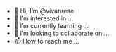 - 👋 Hi, I’m @vivanrese
- 👀 I’m interested in ...
- 🌱 I’m currently learning ...
- 💞️ I’m looking to collaborate on ...
- 📫 How to reach me ...

<!---
vivanrese/vivanrese is a ✨ special ✨ repository because its `README.md` (this file) appears on your GitHub profile.
You can click the Preview link to take a look at your changes.
--->
